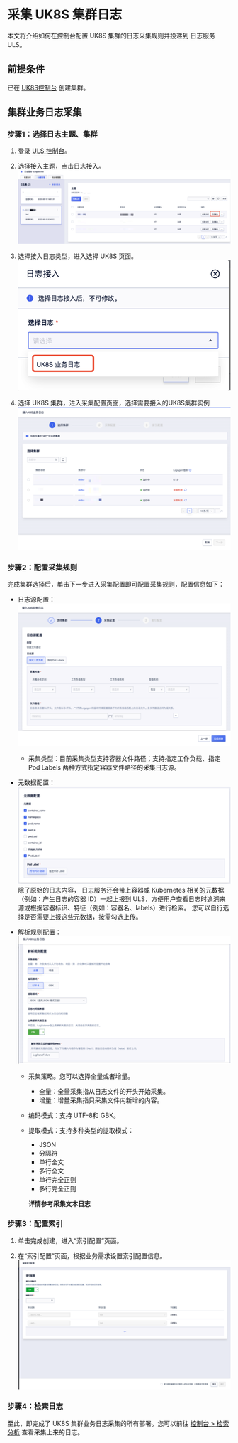 # 采集 UK8S 集群日志

本文将介绍如何在控制台配置 UK8S 集群的日志采集规则并投递到 日志服务 ULS。

## 前提条件

已在 [UK8S控制台](https://console.ucloud.cn/uk8s/manage) 创建集群。

## 集群业务日志采集

### 步骤1：选择日志主题、集群

1. 登录 [ULS 控制台](https://console.ucloud.cn/ulogservice/topic)。

2. 选择接入主题，点击日志接入。
![日志接入1](/images/uk8s/uk8s_access_1.png)

3. 选择接入日志类型，进入选择 UK8S 页面。
![日志接入2](/images/uk8s/uk8s_access_2.png)

4. 选择 UK8S 集群，进入采集配置页面，选择需要接入的UK8S集群实例
![日志接入3](/images/uk8s/uk8s_access_3.png)

### 步骤2：配置采集规则

完成集群选择后，单击下一步进入采集配置即可配置采集规则，配置信息如下：

- 日志源配置：
![日志采集1](/images/uk8s/uk8s_collect_1.png)
  - 采集类型：目前采集类型支持容器文件路径；支持指定工作负载、指定 Pod Labels 两种方式指定容器文件路径的采集日志源。

- 元数据配置：
![日志采集2](/images/uk8s/uk8s_collect_2.png)
  除了原始的日志内容， 日志服务还会带上容器或 Kubernetes 相关的元数据（例如：产生日志的容器 ID）一起上报到 ULS，方便用户查看日志时追溯来源或根据容器标识、特征（例如：容器名、labels）进行检索。
  您可以自行选择是否需要上报这些元数据，按需勾选上传。

- 解析规则配置：
![日志采集3](/images/uk8s/uk8s_collect_3.png)
  - 采集策略。您可以选择全量或者增量。
    - 全量：全量采集指从日志文件的开头开始采集。
    - 增量：增量采集指只采集文件内新增的内容。
  - 编码模式：支持 UTF-8和 GBK。
  - 提取模式：支持多种类型的提取模式：
     - JSON
     - 分隔符
     - 单行全文
     - 多行全文
     - 单行完全正则
     - 多行完全正则
    
    **详情参考采集文本日志**

### 步骤3：配置索引

1. 单击完成创建，进入“索引配置”页面。

2. 在“索引配置”页面，根据业务需求设置索引配置信息。
![日志采集4](/images/uk8s/uk8s_collect_4.png)

### 步骤4：检索日志

至此，即完成了 UK8S 集群业务日志采集的所有部署。您可以前往  [控制台 > 检索分析](https://console.ucloud.cn/ulogservice/ulogservice) 查看采集上来的日志。
